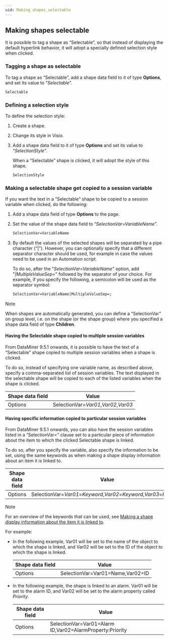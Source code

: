 ```yaml
---
uid: Making_shapes_selectable
---
```


## Making shapes selectable

It is possible to tag a shape as “Selectable”, so that instead of displaying the default hyperlink behavior, it will adopt a specially defined selection style when clicked.

### Tagging a shape as selectable

To tag a shape as “Selectable”, add a shape data field to it of type **Options**, and set its value to “*Selectable*”.

```txt
Selectable
```

### Defining a selection style

To define the selection style:

1. Create a shape.

2. Change its style in Visio.

3. Add a shape data field to it of type **Options** and set its value to “*SelectionStyle*”.

    When a “Selectable” shape is clicked, it will adopt the style of this shape.

    ```txt
    SelectionStyle
    ```

### Making a selectable shape get copied to a session variable

If you want the text in a “Selectable” shape to be copied to a session variable when clicked, do the following:

1. Add a shape data field of type **Options** to the page.

2. Set the value of the shape data field to “*SelectionVar=VariableName*”.

    ```txt
    SelectionVar=VariableName
    ```

3. By default the values of the selected shapes will be separated by a pipe character (“\|”). However, you can optionally specify that a different separator character should be used, for example in case the values need to be used in an Automation script.

    To do so, after the "*SelectionVar=VariableName*" option, add "*\|MultipleValueSep=*" followed by the separator of your choice.     For example, if you specify the following, a semicolon will be used as the separator symbol:

    ```txt
    SelectionVar=VariableName|MultipleValueSep=;
    ```

> [!NOTE]
> When shapes are automatically generated, you can define a “SelectionVar” on group level, i.e. on the shape (or the shape group) where you specified a shape data field of type **Children**.

#### Having the Selectable shape copied to multiple session variables

From DataMiner 9.5.1 onwards, it is possible to have the text of a “Selectable” shape copied to multiple session variables when a shape is clicked.

To do so, instead of specifying one variable name, as described above, specify a comma-separated list of session variables. The text displayed in the selectable shape will be copied to each of the listed variables when the shape is clicked.

| Shape data field | Value                                                                                                                             |
|------------------|-----------------------------------------------------------------------------------------------------------------------------------|
| Options          | SelectionVar=*Var01*,*Var02*,*Var03* |

#### Having specific information copied to particular session variables

From DataMiner 9.5.1 onwards, you can also have the session variables listed in a “SelectionVar=” clause set to a particular piece of information about the item to which the clicked Selectable shape is linked.

To do so, after you specify the variable, also specify the information to be set, using the same keywords as when making a shape display information about an item it is linked to.

| Shape data field | Value                                                                                                                                                                                                                                                        |
|------------------|--------------------------------------------------------------------------------------------------------------------------------------------------------------------------------------------------------------------------------------------------------------|
| Options          | SelectionVar=*Var01*=*Keyword*,*Var02*=*Keyword*,*Var03*=*Keyword* |

> [!NOTE]
> For an overview of the keywords that can be used, see [Making a shape display information about the item it is linked to](Making_a_shape_display_information_about_the_item_it_is_linked_to.md).

For example:

- In the following example, Var01 will be set to the name of the object to which the shape is linked, and Var02 will be set to the ID of the object to which the shape is linked.

    | Shape data field | Value                            |
    |--------------------|----------------------------------|
    | Options            | SelectionVar=Var01=Name,Var02=ID |

- In the following example, the shape is linked to an alarm. Var01 will be set to the alarm ID, and Var02 will be set to the alarm property called *Priority*.

    | Shape data field | Value                                                    |
    |--------------------|----------------------------------------------------------|
    | Options            | SelectionVar=Var01=Alarm ID,Var02=AlarmProperty:Priority |

